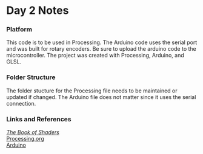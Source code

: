 # Day 2 Notes

### Platform
This code is to be used in Processing. The Arduino code uses the serial port and was built for rotary encoders. Be sure to upload the arduino code to the microcontroller. The project was created with Processing, Arduino, and GLSL.

### Folder Structure
The folder stucture for the Processing file needs to be maintained or updated if changed. The Arduino file does not matter since it uses the serial connection.

### Links and References
[*The Book of Shaders*](https://thebookofshaders.com/)   
[Processing.org](https://processing.org/)     
[Arduino](https://www.arduino.cc/en/main/software)
